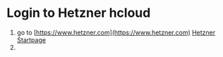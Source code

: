 # Login to Hetzner hcloud

1. go to [https://www.hetzner.com](https://www.hetzner.com)
[Hetzner Startpage](https://github.com/GeraldLeikam/tutorials/blob/master/hcloud/login/images/hetzner_startpage.png)
2. 
    